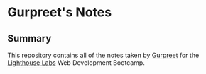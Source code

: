# Gurpreet's Notes

## Summary

This repository contains all of the notes taken by [Gurpreet](https://github.com/GurpreetRandhawa) for the [Lighthouse Labs](https://www.lighthouselabs.ca/) Web Development Bootcamp.
